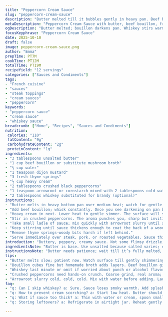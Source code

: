 ```yaml
---
title: "Peppercorn Cream Sauce"
slug: "peppercorn-cream-sauce"
description: "Butter melted till it bubbles gently in heavy pan. Beef bouillon added, bubbles darken bottom. Water, dijon, fresh thyme springs, splash of whiskey—yes, whiskey for warmth—stirred. Heavy cream slips in, low simmer hums. Crushed peppercorns go in last, aromatic punch hits. Thickened with arrowroot slurry, thick enough to coat wooden spoon back. Woody thyme snipped out. Sauce rich, peppery, nutty with a gentle bite. Great over steak but adapt to pork chops or roasted veggies too. Substitutions: chicken stock or mushroom broth if beef bouillon missing. Coriander seeds cracked can soften black pepper’s harshness. Watch for scorch—cream loves to stick. Pepper’s role: not just spice, texture and aroma too."
metaDescription: "Peppercorn Cream Sauce with butter, beef bouillon, fresh thyme, whiskey splash. Creamy, rich, peppery punch. Great for steak, pork, or roasted veggies."
ogDescription: "Butter melted; bouillon darkens pan. Whiskey stirs warmth. Peppercorns crack punch. Cream thickens. Serve over steak or veggies. Simple, layered flavor."
focusKeyphrase: "Peppercorn Cream Sauce"
date: 2025-10-10
draft: false
image: peppercorn-cream-sauce.png
author: "Emma"
prepTime: PT7M
cookTime: PT12M
totalTime: PT19M
recipeYield: "12 servings"
categories: ["Sauces and Condiments"]
tags:
- "French cuisine"
- "sauces"
- "steak toppings"
- "cream sauces"
- "peppercorn"
keywords:
- "peppercorn sauce"
- "cream sauce"
- "whiskey sauce"
breadcrumb: ["Home", "Recipes", "Sauces and Condiments"]
nutrition: 
 calories: "110"
 fatContent: "9g"
 carbohydrateContent: "2g"
 proteinContent: "1g"
ingredients:
- "3 tablespoons unsalted butter"
- "1 cup beef bouillon or substitute mushroom broth"
- "¾ cup water"
- "1 teaspoon dijon mustard"
- "3 fresh thyme springs"
- "½ cup heavy cream"
- "2 tablespoons crushed black peppercorns"
- "1 teaspoon arrowroot or cornstarch mixed with 2 tablespoons cold water"
- "2 tablespoons whiskey substituted for brandy (optional)"
instructions:
- "Butter melts in heavy bottom pan over medium heat; watch for gentle bubbles, no browning yet."
- "Add beef bouillon; whisk constantly. Once you see darkening on pan bottom—starting caramelization—pour in water, dijon mustard, thyme springs, and whiskey; stir thoroughly."
- "Heavy cream in next. Lower heat to gentle simmer. The surface will shimmer and tiny bubbles gather at edges without boiling hard."
- "Stir in crushed peppercorns. The aroma punches you, sharp but inviting."
- "Take small ladle of sauce; mix quickly with arrowroot slurry until smooth and return to pan."
- "Keep stirring until sauce thickens enough to coat the back of a wooden spoon. Avoid lumps; if you see any, whisk vigorously right away."
- "Remove thyme springs—woody bits harsh if left behind."
- "Serve immediately over steak, pork, or roasted vegetables. Sauce thickens as it cools; warm gently if needed."
introduction: "Buttery, peppery, creamy sauce. Not some flimsy drizzle; something that sticks to steak and bites back with pepper’s heat. I’ve burned this before—cream loves to sulk in sticky spots, watch the heat, keep stirring nonstop. Bouquet of thyme sharpens, brandy swapped for smoky whiskey last time—bold move caught me off guard, pleasantly. Bouillon chosen for depth, but when veg stock calls better, I’ve switched, still works though slightly lighter. Peppercorns crushed fresh release that sharp aroma; a coarse grind gives texture worth chewing. The thickening—arrowroot over starch if you want clarity, makes a glossy sheen that just looks right. Test thickness on spoon’s back; this is how you know it’s ready. Forget times—judge by how it feels, sounds, smells. The kitchen hum of simmering cream, pepper smell sharp enough to wake you. Trust instincts; it’s a dance not a formula."
ingredientsNote: "Butter is base. Use unsalted because salted varies; control your seasoning. Beef bouillon brings deep savory notes; bouillon cubes or homemade broth work but homemade can be richer or lighter depending on your stock. If dairy intolerance, swap heavy cream with full-fat coconut milk but watch flavor clash. Dijon mustard adds sharpness needed to cut cream’s richness—don’t skip or replace with salad mustard; too sweet. Fresh thyme springs preferred for aromatic oils bursting into sauce but dried herbs okay if time pressed; add earlier for flavor development. Whiskey instead brandy brings smoky notes, visible twist; can omit alcohol but loses depth and complexity. Peppercorns crushed fresh, real work needed; black pepper pre-ground lacks punch. Arrowroot gives clear gloss and thickens without clouding; cornstarch fine but can dull color. Keep slurry cold, add slowly to keep lumps away."
instructionsNote: "Butter needs patience; wait till it’s fully melted, gently shimmery, not browned. Beef bouillon whisk in till you notice darkening tint on pan bottom—that’s caramelization starting, unlocking flavor. Adding water, dijon, thyme, whiskey keeps sauce fluid, brings layers. Heavy cream at moderate heat, just below boiling, stops from scorching or breaking. Crushed peppercorns last—adding early dulls aroma and taste, late keeps freshness. Ladle sauce out before thickening; mixing arrowroot slurry separately and tempering slowly stops lumps. Return slurry, stir with wooden spoon continuously until thick enough coats spoon’s back—a hallmark of right consistency; too thin and flavor damned, too thick cloys. Woody thyme twigs removed to avoid bitter texture; pull out before serving. If sauce thickens too much, thin with splash water or cream. Cooling sauce thickens further—serve promptly or rewarm gently. If you spot white spots—cream splitting—too hot, reduce heat or add fat carefully."
tips:
- "Butter melts slow; patient now. Watch surface till gently shimmering. No browning here. Heat control critical. Too hot and cream scorches later; base off right, sauce follows. Use good unsalted butter; salted throws off salt balance. I tried salted, ended salty mess. Paneled pan, thick bottom evenly diffuses heat. Listen to sound: quiet bubbles, no roar."
- "Bouillon cubes fine but homemade broth adds layers. Beef bouillon gives deep base. Mushroom broth alternative if beef missing; lighter, less intense flavor but works in pinch. Cracks in timing matter here; add after butter melts. Don’t skip whisking—darkening tint on pan bottom signals caramelization start; flavor unlocks from there. Water, dijon smooth out bitterness; thyme springs release oils but pull woody bits early—leftover twigs bitterness ruins mouthfeel."
- "Whiskey last minute or omit if worried about punch or alcohol flavor. Replaced brandy with whiskey for smoky note; subtle heat, different. Adds warmth, not sharp edge. Optional, but in my trials, without alcohol, flavor feels flat. Pour slowly, stir fast to blend; splash not flood."
- "Crushed peppercorns need hands-on crunch. Coarse grind, real aroma; pre-ground dulls punch. Add last—early dump muffles flavor, no snap in sauce. Smell sharpens as they hit cream-simmer. Stir in slowly, aroma pings—inviting yet biting. Peppercorns add texture as much as taste; mouthfeel changes with fresh crush."
- "Arrowroot slurry cold, cold, cold. Mix with water before adding. Ladle small amount sauce out, temper slurry to avoid lumps. Stir constantly; sauce thickens visible coat wooden spoon back. No clumps allow gloss, clarity. Don’t rush, or get pasty mess. If clumps, whisk fast, raise temp slightly. Sauce cools thickens fast; thin with splash water or cream if stiffens too much."
faq:
- "q: Can I skip whiskey? a: Sure. Sauce loses smoky warmth. Add splash broth or omit for neutral flavor. Affects depth but not ruin. Use less dijon then or more peppercorns."
- "q: How to prevent cream scorching? a: Start low heat. Butter should shimmer not brown. Stir often; cream sticks fast if ignored. Thick pan bottom. Watch edges bubbles, no roiling boil. Lower heat when cream in, simmer not bubble wild."
- "q: What if sauce too thick? a: Thin with water or cream, spoon small amounts, stir. Thickens again as cools. Don’t over-thin or loses punch. Slow adds. Alternative: add more butter for richness if separates."
- "q: Storing leftovers? a: Refrigerate in airtight jar. Reheat gently over low heat, stirring nonstop. Avoid microwave unless careful; sauce can split. Add splash cream or water warm-up. Consume within 3 days for best texture."

---
```

